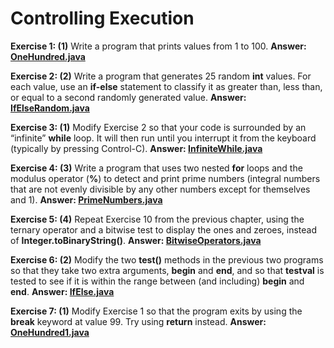 # Controlling Execution

**Exercise 1: (1)** Write a program that prints values from 1 to 100.
**Answer: [OneHundred.java](src/main/java/OneHundred.java)**

**Exercise 2: (2)** Write a program that generates 25 random **int** values. 
For each value, use an **if-else** statement to classify it as greater than, 
less than, or equal to a second randomly generated value.
**Answer: [IfElseRandom.java](src/main/java/IfElseRandom.java)**

**Exercise 3: (1)** Modify Exercise 2 so that your code is surrounded 
by an “infinite” **while** loop. It will then run until you interrupt 
it from the keyboard (typically by pressing Control-C).
**Answer: [InfiniteWhile.java](src/main/java/InfiniteWhile.java)**

**Exercise 4: (3)** Write a program that uses two nested **for** loops 
and the modulus operator (**%**) to detect and print prime numbers 
(integral numbers that are not evenly divisible by any other numbers 
except for themselves and 1).
**Answer: [PrimeNumbers.java](src/main/java/PrimeNumbers.java)**

**Exercise 5: (4)** Repeat Exercise 10 from the previous chapter, 
using the ternary operator and a bitwise test to display the ones 
and zeroes, instead of **Integer.toBinaryString()**.
**Answer: [BitwiseOperators.java](src/main/java/BitwiseOperators.java)**

**Exercise 6: (2)** Modify the two **test()** methods in the previous
two programs so that they take two extra arguments, **begin** and **end**,
and so that **testval** is tested to see if it is within the range 
between (and including) **begin** and **end**.
**Answer: [IfElse.java](src/main/java/IfElse.java)**

**Exercise 7: (1)** Modify Exercise 1 so that the program exits 
by using the **break** keyword at value 99. Try using **return** instead.
**Answer: [OneHundred1.java](src/main/java/OneHundred1.java)**
